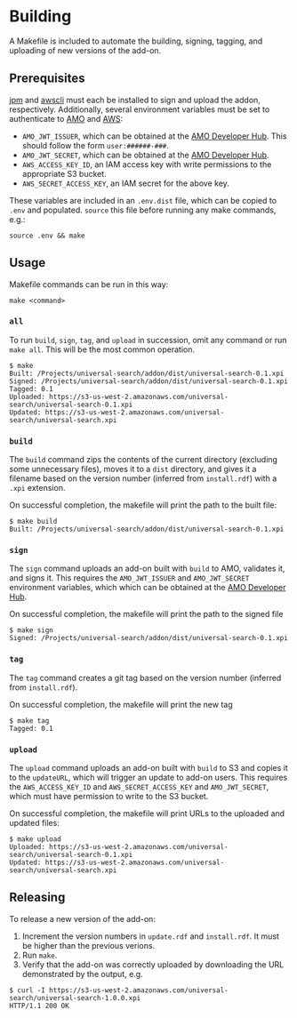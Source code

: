 # Building

A Makefile is included to automate the building, signing, tagging, and uploading of new versions of the add-on.


## Prerequisites

[jpm](https://developer.mozilla.org/en-US/Add-ons/SDK/Tools/jpm) and [awscli](https://aws.amazon.com/cli/) must each be installed to sign and upload the addon, respectively. Additionally, several environment variables must be set to authenticate to [AMO](https://addons.mozilla.org/) and [AWS](https://aws.amazon.com/):

* `AMO_JWT_ISSUER`, which can be obtained at the [AMO Developer Hub](https://addons.mozilla.org/en-US/developers/addon/api/key/). This should follow the form `user:######-###`.
* `AMO_JWT_SECRET`, which can be obtained at the [AMO Developer Hub](https://addons.mozilla.org/en-US/developers/addon/api/key/).
* `AWS_ACCESS_KEY_ID`, an IAM access key with write permissions to the appropriate S3 bucket.
* `AWS_SECRET_ACCESS_KEY`, an IAM secret for the above key.

These variables are included in an `.env.dist` file, which can be copied to `.env` and populated. `source` this file before running any make commands, e.g.:

```shell
source .env && make
```


## Usage

Makefile commands can be run in this way:

```shell
make <command>
```


### `all`

To run `build`, `sign`, `tag`, and `upload` in succession, omit any command or run `make all`. This will be the most common operation.

```shell
$ make
Built: /Projects/universal-search/addon/dist/universal-search-0.1.xpi
Signed: /Projects/universal-search/addon/dist/universal-search-0.1.xpi
Tagged: 0.1
Uploaded: https://s3-us-west-2.amazonaws.com/universal-search/universal-search-0.1.xpi
Updated: https://s3-us-west-2.amazonaws.com/universal-search/universal-search.xpi
```


### `build`

The `build` command zips the contents of the current directory (excluding some unnecessary files), moves it to a `dist` directory, and gives it a filename based on the version number (inferred from `install.rdf`) with a `.xpi` extension.

On successful completion, the makefile will print the path to the built file:

```shell
$ make build
Built: /Projects/universal-search/addon/dist/universal-search-0.1.xpi
```


### `sign`

The `sign` command uploads an add-on built with `build` to AMO, validates it, and signs it. This requires the `AMO_JWT_ISSUER` and `AMO_JWT_SECRET` environment variables, which which can be obtained at the [AMO Developer Hub](https://addons.mozilla.org/en-US/developers/addon/api/key/).

On successful completion, the makefile will print the path to the signed file

```shell
$ make sign
Signed: /Projects/universal-search/addon/dist/universal-search-0.1.xpi
```


### `tag`

The `tag` command creates a git tag based on the version number (inferred from `install.rdf`).

On successful completion, the makefile will print the new tag

```shell
$ make tag
Tagged: 0.1
```


### `upload`

The `upload` command uploads an add-on built with `build` to S3 and copies it to the `updateURL`, which will trigger an update to add-on users. This requires the `AWS_ACCESS_KEY_ID` and `AWS_SECRET_ACCESS_KEY` and `AMO_JWT_SECRET`, which must have permission to write to the S3 bucket.

On successful completion, the makefile will print URLs to the uploaded and updated files:

```shell
$ make upload
Uploaded: https://s3-us-west-2.amazonaws.com/universal-search/universal-search-0.1.xpi
Updated: https://s3-us-west-2.amazonaws.com/universal-search/universal-search.xpi
```


## Releasing

To release a new version of the add-on:

1. Increment the version numbers in `update.rdf` and `install.rdf`. It must be higher than the previous verions.
2. Run `make`.
3. Verify that the add-on was correctly uploaded by downloading the URL demonstrated by the output, e.g.

```shell
$ curl -I https://s3-us-west-2.amazonaws.com/universal-search/universal-search-1.0.0.xpi
HTTP/1.1 200 OK
```
